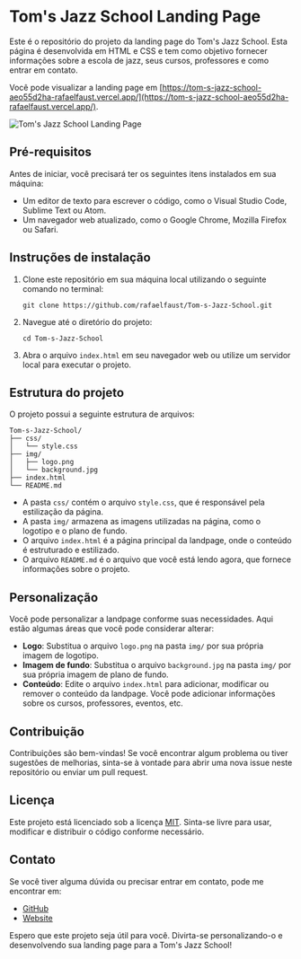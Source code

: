# Tom's Jazz School Landing Page

Este é o repositório do projeto da landing page do Tom's Jazz School. Esta página é desenvolvida em HTML e CSS e tem como objetivo fornecer informações sobre a escola de jazz, seus cursos, professores e como entrar em contato.

Você pode visualizar a landing page em [https://tom-s-jazz-school-aeo55d2ha-rafaelfaust.vercel.app/](https://tom-s-jazz-school-aeo55d2ha-rafaelfaust.vercel.app/).

![Tom's Jazz School Landing Page](blob:https://vercel.com/f47c5ac6-57ee-4e2a-a76c-d95fbeb8f4d3)

## Pré-requisitos

Antes de iniciar, você precisará ter os seguintes itens instalados em sua máquina:

- Um editor de texto para escrever o código, como o Visual Studio Code, Sublime Text ou Atom.
- Um navegador web atualizado, como o Google Chrome, Mozilla Firefox ou Safari.

## Instruções de instalação

1. Clone este repositório em sua máquina local utilizando o seguinte comando no terminal:

   ```shell
   git clone https://github.com/rafaelfaust/Tom-s-Jazz-School.git
   ```

2. Navegue até o diretório do projeto:

   ```shell
   cd Tom-s-Jazz-School
   ```

3. Abra o arquivo `index.html` em seu navegador web ou utilize um servidor local para executar o projeto.

## Estrutura do projeto

O projeto possui a seguinte estrutura de arquivos:

```
Tom-s-Jazz-School/
├── css/
│   └── style.css
├── img/
│   ├── logo.png
│   └── background.jpg
├── index.html
└── README.md
```

- A pasta `css/` contém o arquivo `style.css`, que é responsável pela estilização da página.
- A pasta `img/` armazena as imagens utilizadas na página, como o logotipo e o plano de fundo.
- O arquivo `index.html` é a página principal da landpage, onde o conteúdo é estruturado e estilizado.
- O arquivo `README.md` é o arquivo que você está lendo agora, que fornece informações sobre o projeto.

## Personalização

Você pode personalizar a landpage conforme suas necessidades. Aqui estão algumas áreas que você pode considerar alterar:

- **Logo**: Substitua o arquivo `logo.png` na pasta `img/` por sua própria imagem de logotipo.
- **Imagem de fundo**: Substitua o arquivo `background.jpg` na pasta `img/` por sua própria imagem de plano de fundo.
- **Conteúdo**: Edite o arquivo `index.html` para adicionar, modificar ou remover o conteúdo da landpage. Você pode adicionar informações sobre os cursos, professores, eventos, etc.

## Contribuição

Contribuições são bem-vindas! Se você encontrar algum problema ou tiver sugestões de melhorias, sinta-se à vontade para abrir uma nova issue neste repositório ou enviar um pull request.

## Licença

Este projeto está licenciado sob a licença [MIT](LICENSE). Sinta-se livre para usar, modificar e distribuir o código conforme necessário.

## Contato

Se você tiver alguma dúvida ou precisar entrar em contato, pode me encontrar em:

- [GitHub](https://github.com/rafaelfaust)
- [Website](https://www.rafaelfaust.com.br)

Espero que este projeto seja útil para você. Divirta-se personalizando-o e desenvolvendo sua landing page para a Tom's Jazz School!
